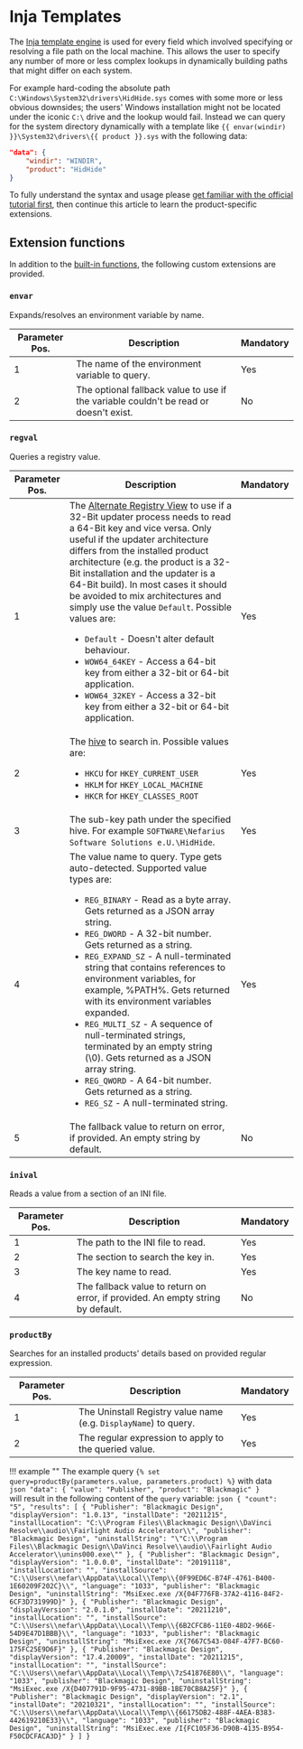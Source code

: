 # Inja Templates

The [Inja template engine](https://github.com/pantor/inja) is used for every field which involved specifying or resolving a file path on the local machine. This allows the user to specify any number of more or less complex lookups in dynamically building paths that might differ on each system.

For example hard-coding the absolute path `C:\Windows\System32\drivers\HidHide.sys` comes with some more or less obvious downsides; the users' Windows installation might not be located under the iconic `C:\` drive and the lookup would fail. Instead we can query for the system directory dynamically with a template like `{{ envar(windir) }}\System32\drivers\{{ product }}.sys` with the following data:

```json
"data": {
    "windir": "WINDIR",
    "product": "HidHide"
}
```

To fully understand the syntax and usage please [get familiar with the official tutorial first](https://github.com/pantor/inja#tutorial), then continue this article to learn the product-specific extensions.

## Extension functions

In addition to the [built-in functions](https://github.com/pantor/inja#functions), the following custom extensions are provided.

### `envar`

Expands/resolves an environment variable by name.

Parameter Pos. | Description | Mandatory
---|---|---
1 | The name of the environment variable to query. | Yes
2 | The optional fallback value to use if the variable couldn't be read or doesn't exist. | No

### `regval`

Queries a registry value.

Parameter Pos. | Description | Mandatory
---|---|---
1 | The [Alternate Registry View](https://learn.microsoft.com/en-us/windows/win32/winprog64/accessing-an-alternate-registry-view) to use if a 32-Bit updater process needs to read a 64-Bit key and vice versa. Only useful if the updater architecture differs from the installed product architecture (e.g. the product is a 32-Bit installation and the updater is a 64-Bit build). In most cases it should be avoided to mix architectures and simply use the value `Default`. Possible values are: <ul><li>`Default` - Doesn't alter default behaviour.</li><li>`WOW64_64KEY` - Access a 64-bit key from either a 32-bit or 64-bit application.</li><li>`WOW64_32KEY` - Access a 32-bit key from either a 32-bit or 64-bit application.</li></ul> | Yes
2 | The [hive](https://learn.microsoft.com/en-us/troubleshoot/windows-server/performance/windows-registry-advanced-users) to search in. Possible values are: <ul><li>`HKCU` for `HKEY_CURRENT_USER`</li><li>`HKLM` for `HKEY_LOCAL_MACHINE`</li><li>`HKCR` for `HKEY_CLASSES_ROOT`</li></ul> | Yes
3 | The sub-key path under the specified hive. For example `SOFTWARE\Nefarius Software Solutions e.U.\HidHide`. | Yes
4 | The value name to query. Type gets auto-detected. Supported value types are: <ul><li>`REG_BINARY` - Read as a byte array. Gets returned as a JSON array string.</li><li>`REG_DWORD` - A 32-bit number. Gets returned as a string.</li><li>`REG_EXPAND_SZ` - A null-terminated string that contains references to environment variables, for example, %PATH%. Gets returned with its environment variables expanded.</li><li>`REG_MULTI_SZ` - A sequence of null-terminated strings, terminated by an empty string (\0). Gets returned as a JSON array string.</li><li>`REG_QWORD` - A 64-bit number. Gets returned as a string.</li><li>`REG_SZ` - A null-terminated string.</li></ul> | Yes
5 | The fallback value to return on error, if provided. An empty string by default. | No

### `inival`

Reads a value from a section of an INI file.

Parameter Pos. | Description | Mandatory
---|---|---
1 | The path to the INI file to read. | Yes
2 | The section to search the key in. | Yes
3 | The key name to read. | Yes
4 | The fallback value to return on error, if provided. An empty string by default. | No

### `productBy`

Searches for an installed products' details based on provided regular expression.

Parameter Pos. | Description | Mandatory
---|---|---
1 | The Uninstall Registry value name (e.g. `DisplayName`) to query. | Yes
2 | The regular expression to apply to the queried value. | Yes

!!! example ""
    The example query `{% set query=productBy(parameters.value, parameters.product) %}` with data  
    ```json
        "data": {
        "value": "Publisher",
        "product": "Blackmagic"
    }
    ```  
    will result in the following content of the `query` variable:
    ```json
    {
        "count": "5",
        "results": [
            {
                "Publisher": "Blackmagic Design",
                "displayVersion": "1.0.13",
                "installDate": "20211215",
                "installLocation": "C:\\Program Files\\Blackmagic Design\\DaVinci Resolve\\audio\\Fairlight Audio Accelerator\\",
                "publisher": "Blackmagic Design",
                "uninstallString": "\"C:\\Program Files\\Blackmagic Design\\DaVinci Resolve\\audio\\Fairlight Audio Accelerator\\unins000.exe\""
            },
            {
                "Publisher": "Blackmagic Design",
                "displayVersion": "1.0.0.0",
                "installDate": "20191118",
                "installLocation": "",
                "installSource": "C:\\Users\\nefar\\AppData\\Local\\Temp\\{0F99ED6C-B74F-4761-B400-1E60209F202C}\\",
                "language": "1033",
                "publisher": "Blackmagic Design",
                "uninstallString": "MsiExec.exe /X{04F776FB-37A2-4116-84F2-6CF3D731999D}"
            },
            {
                "Publisher": "Blackmagic Design",
                "displayVersion": "2.0.1.0",
                "installDate": "20211210",
                "installLocation": "",
                "installSource": "C:\\Users\\nefar\\AppData\\Local\\Temp\\{6B2CFC86-11E0-48D2-966E-54D9E47D1BBB}\\",
                "language": "1033",
                "publisher": "Blackmagic Design",
                "uninstallString": "MsiExec.exe /X{7667C543-084F-47F7-BC60-175FC25E9D6F}"
            },
            {
                "Publisher": "Blackmagic Design",
                "displayVersion": "17.4.20009",
                "installDate": "20211215",
                "installLocation": "",
                "installSource": "C:\\Users\\nefar\\AppData\\Local\\Temp\\7zS41876E80\\",
                "language": "1033",
                "publisher": "Blackmagic Design",
                "uninstallString": "MsiExec.exe /X{D407791D-9F95-4731-89BB-1BE70CB8A25F}"
            },
            {
                "Publisher": "Blackmagic Design",
                "displayVersion": "2.1",
                "installDate": "20210321",
                "installLocation": "",
                "installSource": "C:\\Users\\nefar\\AppData\\Local\\Temp\\{66175DB2-488F-4AEA-B383-442619210E33}\\",
                "language": "1033",
                "publisher": "Blackmagic Design",
                "uninstallString": "MsiExec.exe /I{FC105F36-D90B-4135-B954-F50CDCFACA3D}"
            }
        ]
    }
    ```
